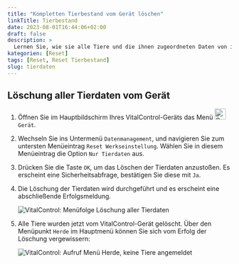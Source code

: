 ```yaml
---
title: "Kompletten Tierbestand vom Gerät löschen"
linkTitle: Tierbestand
date: 2023-08-01T16:44:06+02:00
draft: false
description: >
  Lernen Sie, wie sie alle Tiere und die ihnen zugeordneten Daten von ihrem VitalControl-Gerät löschen können.
kategorien: [Reset]
tags: [Reset, Reset Tierbestand]
slug: tierdaten
---
```

## Löschung aller Tierdaten vom Gerät

1. Öffnen Sie im Hauptbildschirm Ihres VitalControl-Geräts das Menü <img src="/icons/device.svg" width="25" align="bottom" alt="Gerät" /> `Gerät`.

1. Wechseln Sie ins Untermenü `Datenmanagement`, und navigieren Sie zum untersten Menüeintrag `Reset Werkseinstellung`. Wählen Sie in diesem Menüeintrag die Option `Nur Tierdaten` aus.

1. Drücken Sie die Taste `OK`, um das Löschen der Tierdaten anzustoßen. Es erscheint eine Sicherheitsabfrage, bestätigen Sie diese mit `Ja`.

1. Die Löschung der Tierdaten wird durchgeführt und es erscheint eine abschließende Erfolgsmeldung.

   ![VitalControl: Menüfolge Löschung aller Tierdaten](../bilder/loeschungtierdaten.png "Löschung Tierdaten")

1. Alle Tiere wurden jetzt vom VitalControl-Gerät gelöscht. Über den Menüpunkt `Herde` im Hauptmenü können Sie sich vom Erfolg der Löschung vergewissern:

   ![VitalControl: Aufruf Menü Herde, keine Tiere angemeldet](../bilder/keinetiere.png "Keine Tiere angemeldet")
